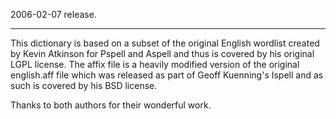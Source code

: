 2006-02-07 release.

---

This dictionary is based on a subset of the original English wordlist created by Kevin Atkinson for Pspell and  Aspell and thus is covered by his original LGPL license.  The affix file is a heavily modified version of the original english.aff file which was released as part of Geoff Kuenning's Ispell and as such is covered by his BSD license.

Thanks to both authors for their wonderful work.